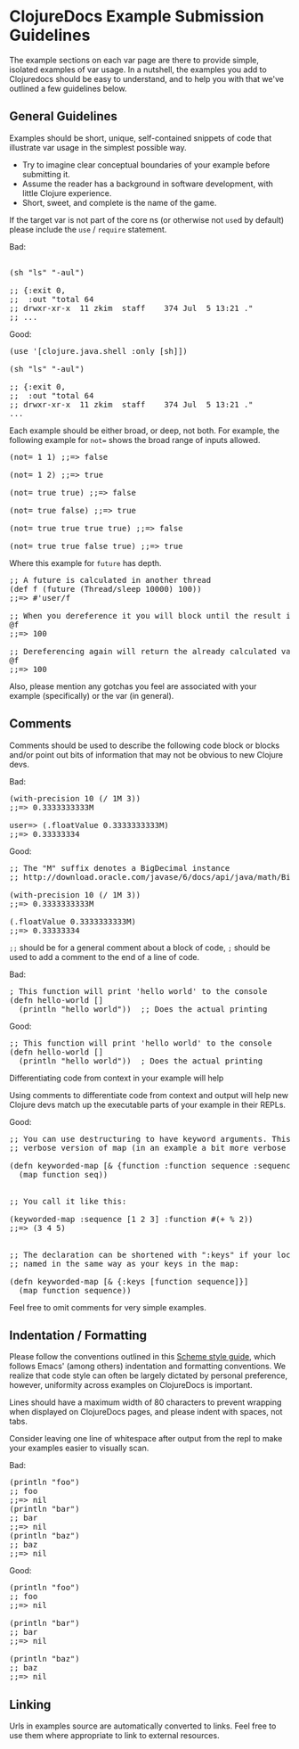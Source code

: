 # ClojureDocs Example Submission Guidelines

The example sections on each var page are there to provide simple, isolated examples of var usage.  In a nutshell, the examples you add to Clojuredocs should be easy to understand, and to help you with that we've outlined a few guidelines below.

## General Guidelines

Examples should be short, unique, self-contained snippets of code that illustrate var usage in the simplest possible way.

* Try to imagine clear conceptual boundaries of your example before submitting it.
* Assume the reader has a background in software development, with little Clojure experience.
* Short, sweet, and complete is the name of the game.

If the target var is not part of the core ns (or otherwise not <code>use</code>d by default) please include the <code>use</code> / <code>require</code> statement.

Bad:

<pre class="clojure">

(sh "ls" "-aul")

;; {:exit 0,
;;  :out "total 64
;; drwxr-xr-x  11 zkim  staff    374 Jul  5 13:21 ."
;; ...
</pre>

Good:

<pre class="clojure">
(use '[clojure.java.shell :only [sh]])

(sh "ls" "-aul")

;; {:exit 0,
;;  :out "total 64
;; drwxr-xr-x  11 zkim  staff    374 Jul  5 13:21 ."
...
</code></pre>

Each example should be either broad, or deep, not both.  For example, the following example for <code>not=</code> shows the broad range of inputs allowed.

<pre class="clojure">
(not= 1 1) ;;=> false

(not= 1 2) ;;=> true

(not= true true) ;;=> false

(not= true false) ;;=> true

(not= true true true true) ;;=> false

(not= true true false true) ;;=> true
</pre>

Where this example for <code>future</code> has depth.

<pre class="clojure">
;; A future is calculated in another thread
(def f (future (Thread/sleep 10000) 100))
;;=> #'user/f

;; When you dereference it you will block until the result is available.
@f
;;=> 100

;; Dereferencing again will return the already calculated value immediately.
@f
;;=> 100
</pre>

Also, please mention any gotchas you feel are associated with your example (specifically) or the var (in general).

## Comments

Comments should be used to describe the following code block or blocks and/or point out bits of information that may not be obvious to new Clojure devs.

Bad:

<pre class="clojure">
(with-precision 10 (/ 1M 3))
;;=> 0.3333333333M

user=&gt; (.floatValue 0.3333333333M)
;;=> 0.33333334
</pre>

Good:

<pre class="clojure">
;; The "M" suffix denotes a BigDecimal instance
;; http://download.oracle.com/javase/6/docs/api/java/math/BigDecimal.html

(with-precision 10 (/ 1M 3))
;;=> 0.3333333333M

(.floatValue 0.3333333333M)
;;=> 0.33333334
</pre>

<code>;;</code> should be for a general comment about a block of code, <code>;</code> should be used to add a comment to the end of a line of code.

Bad:

<pre class="clojure">
; This function will print 'hello world' to the console
(defn hello-world []
  (println "hello world"))  ;; Does the actual printing
</pre>

Good:

<pre class="clojure">
;; This function will print 'hello world' to the console
(defn hello-world []
  (println "hello world"))  ; Does the actual printing
</pre>

Differentiating code from context in your example will help

Using comments to differentiate code from context and output will help new Clojure devs match up the executable parts of your example in their REPLs.

Good:

<pre class="clojure">
;; You can use destructuring to have keyword arguments. This would be a pretty
;; verbose version of map (in an example a bit more verbose than the first above):

(defn keyworded-map [&amp; {function :function sequence :sequence}]
  (map function seq))


;; You call it like this:

(keyworded-map :sequence [1 2 3] :function #(+ % 2))
;;=> (3 4 5)


;; The declaration can be shortened with ":keys" if your local variables should be
;; named in the same way as your keys in the map:

(defn keyworded-map [&amp; {:keys [function sequence]}]
  (map function sequence))
</pre>

Feel free to omit comments for very simple examples.

## Indentation / Formatting

Please follow the conventions outlined in this [Scheme style guide](http://mumble.net/~campbell/scheme/style.txt), which follows Emacs' (among others) indentation and formatting conventions.  We realize that code style can often be largely dictated by personal preference, however, uniformity across examples on ClojureDocs is important.

Lines should have a maximum width of 80 characters to prevent wrapping when displayed on ClojureDocs pages, and please indent with spaces, not tabs.

Consider leaving one line of whitespace after output from the repl to make your examples easier to visually scan.

Bad:

<pre class="clojure">
(println "foo")
;; foo
;;=> nil
(println "bar")
;; bar
;;=> nil
(println "baz")
;; baz
;;=> nil
</pre>


Good:

<pre class="clojure">
(println "foo")
;; foo
;;=> nil

(println "bar")
;; bar
;;=> nil

(println "baz")
;; baz
;;=> nil
</pre>


## Linking

Urls in examples source are automatically converted to links.  Feel free to use them where appropriate to link to external resources.
